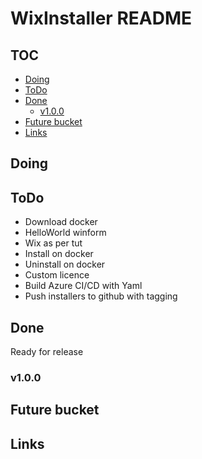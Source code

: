 # WixInstaller README #

## TOC ##

+ [Doing](#Doing)
+ [ToDo](#ToDo)
+ [Done](#Done)
  + [v1.0.0](#v1.0.0)
+ [Future bucket](#Future-bucket)
+ [Links](#Links)

## Doing ##

## ToDo ##

+ Download docker
+ HelloWorld winform
+ Wix as per tut
+ Install on docker
+ Uninstall on docker
+ Custom licence
+ Build Azure CI/CD with Yaml
+ Push installers to github with tagging

## Done ##

Ready for release

### v1.0.0 ###

## Future bucket ##

## Links ##
